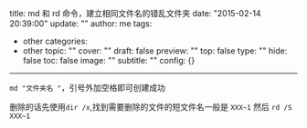 title: md 和 rd 命令，建立相同文件名的错乱文件夹
date: "2015-02-14 20:39:00"
update: ""
author: me
tags:
- other
categories:
- other
topic: ""
cover: ""
draft: false
preview: ""
top: false
type: ""
hide: false
toc: false
image: ""
subtitle: ""
config: {}


---




`md "文件夹名 "`，引号外加空格即可创建成功

删除的话先使用`dir /x`,找到需要删除的文件的短文件名一般是 `XXX~1`
然后 `rd /S XXX~1`
